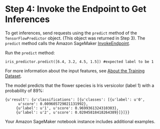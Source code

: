 # Step 4: Invoke the Endpoint to Get Inferences<a name="tf-example1-invoke"></a>

To get inferences, send requests using the `predict` method of the `TensorFlowPredictor` object\. \(This object was returned in Step 3\)\. The `predict` method calls the Amazon SageMaker [InvokeEndpoint](API_runtime_InvokeEndpoint.md)\. 

 Run the `predict` method: 

```
iris_predictor.predict([6.4, 3.2, 4.5, 1.5]) #expected label to be 1
```

For more information about the input features, see [About the Training Dataset](tf-example1.md#tf-script-own-algo-ex1-about-dataset)\. 

The model predicts that the flower species is Iris versicolor \(label 1\) with a probability of 89%:

```
{u'result': {u'classifications': [{u'classes': [{u'label': u'0',
      u'score': 0.009605729021131992},
     {u'label': u'1', u'score': 0.9699361324310303},
     {u'label': u'2', u'score': 0.02045818418264389}]}]}}
```

Your Amazon SageMaker notebook instance includes additional examples\.